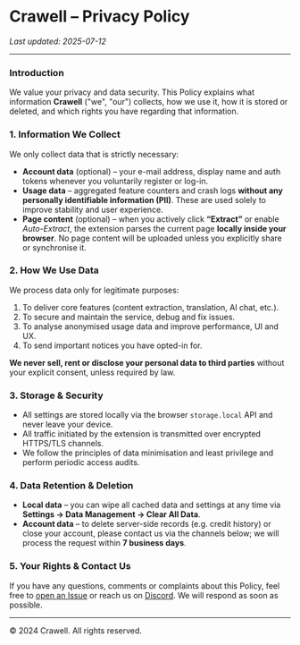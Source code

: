 # Crawell – Privacy Policy

_Last updated: 2025-07-12_

---

### Introduction
We value your privacy and data security. This Policy explains what information **Crawell** ("we", "our") collects, how we use it, how it is stored or deleted, and which rights you have regarding that information.

### 1. Information We Collect
We only collect data that is strictly necessary:
* **Account data** (optional) – your e-mail address, display name and auth tokens whenever you voluntarily register or log-in.
* **Usage data** – aggregated feature counters and crash logs **without any personally identifiable information (PII)**. These are used solely to improve stability and user experience.
* **Page content** (optional) – when you actively click **“Extract”** or enable *Auto-Extract*, the extension parses the current page **locally inside your browser**. No page content will be uploaded unless you explicitly share or synchronise it.

### 2. How We Use Data
We process data only for legitimate purposes:
1. To deliver core features (content extraction, translation, AI chat, etc.).
2. To secure and maintain the service, debug and fix issues.
3. To analyse anonymised usage data and improve performance, UI and UX.
4. To send important notices you have opted-in for.

**We never sell, rent or disclose your personal data to third parties** without your explicit consent, unless required by law.

### 3. Storage & Security
* All settings are stored locally via the browser `storage.local` API and never leave your device.
* All traffic initiated by the extension is transmitted over encrypted HTTPS/TLS channels.
* We follow the principles of data minimisation and least privilege and perform periodic access audits.

### 4. Data Retention & Deletion
* **Local data** – you can wipe all cached data and settings at any time via **Settings → Data Management → Clear All Data**.
* **Account data** – to delete server-side records (e.g. credit history) or close your account, please contact us via the channels below; we will process the request within **7 business days**.

### 5. Your Rights & Contact Us
If you have any questions, comments or complaints about this Policy, feel free to [open an Issue](https://github.com/kamjin3086/Crawell/issues/new) or reach us on [Discord](https://discord.gg/stDBJE8tva). We will respond as soon as possible.


---

© 2024 Crawell. All rights reserved.
